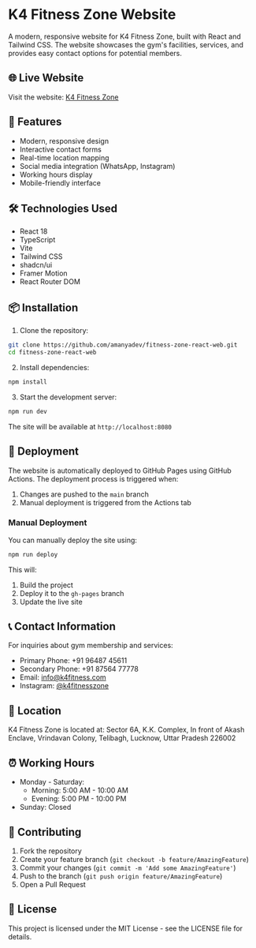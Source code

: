 # K4 Fitness Zone Website

A modern, responsive website for K4 Fitness Zone, built with React and Tailwind CSS. The website showcases the gym's facilities, services, and provides easy contact options for potential members.

## 🌐 Live Website

Visit the website: [K4 Fitness Zone](https://amanyadev.github.io/fitness-zone-react-web/)

## 🚀 Features

- Modern, responsive design
- Interactive contact forms
- Real-time location mapping
- Social media integration (WhatsApp, Instagram)
- Working hours display
- Mobile-friendly interface

## 🛠️ Technologies Used

- React 18
- TypeScript
- Vite
- Tailwind CSS
- shadcn/ui
- Framer Motion
- React Router DOM

## 📦 Installation

1. Clone the repository:
```bash
git clone https://github.com/amanyadev/fitness-zone-react-web.git
cd fitness-zone-react-web
```

2. Install dependencies:
```bash
npm install
```

3. Start the development server:
```bash
npm run dev
```

The site will be available at `http://localhost:8080`

## 🚀 Deployment

The website is automatically deployed to GitHub Pages using GitHub Actions. The deployment process is triggered when:

1. Changes are pushed to the `main` branch
2. Manual deployment is triggered from the Actions tab

### Manual Deployment

You can manually deploy the site using:

```bash
npm run deploy
```

This will:
1. Build the project
2. Deploy it to the `gh-pages` branch
3. Update the live site

## 📞 Contact Information

For inquiries about gym membership and services:
- Primary Phone: +91 96487 45611
- Secondary Phone: +91 87564 77778
- Email: info@k4fitness.com
- Instagram: [@k4fitnesszone](https://www.instagram.com/k4fitnesszone)

## 📍 Location

K4 Fitness Zone is located at:
Sector 6A, K.K. Complex, In front of Akash Enclave,
Vrindavan Colony, Telibagh,
Lucknow, Uttar Pradesh 226002

## ⏰ Working Hours

- Monday - Saturday: 
  - Morning: 5:00 AM - 10:00 AM
  - Evening: 5:00 PM - 10:00 PM
- Sunday: Closed

## 🤝 Contributing

1. Fork the repository
2. Create your feature branch (`git checkout -b feature/AmazingFeature`)
3. Commit your changes (`git commit -m 'Add some AmazingFeature'`)
4. Push to the branch (`git push origin feature/AmazingFeature`)
5. Open a Pull Request

## 📄 License

This project is licensed under the MIT License - see the LICENSE file for details.
